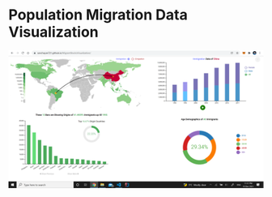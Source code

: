 # Population Migration Data Visualization
[![Load Application](drawables/Screenshot.png "Click to load the application")](https://sanchayan721.github.io/MigrantStocksVisualization/)
